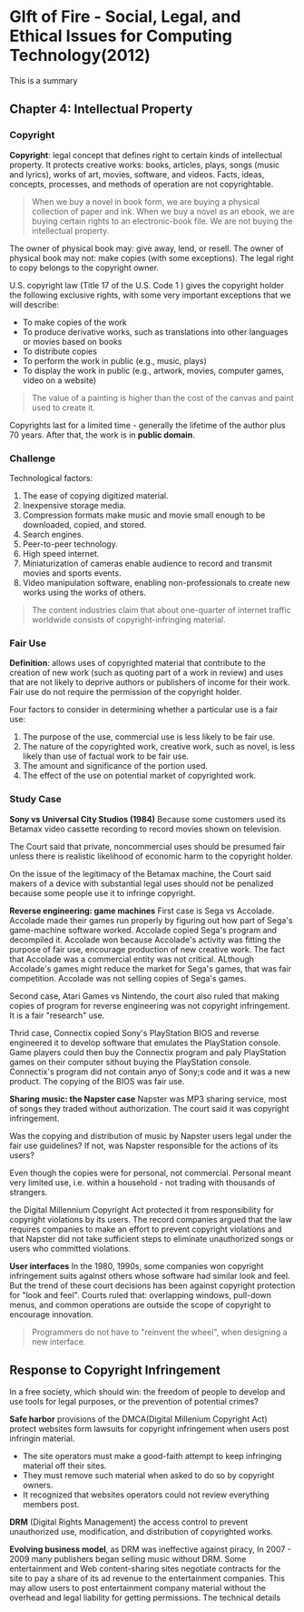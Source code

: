 # GIft of Fire - Social, Legal, and Ethical Issues for Computing Technology(2012)

This is a summary

## Chapter 4: Intellectual Property
### Copyright
**Copyright**: legal concept that defines right to certain kinds of intellectual property. It protects creative works: books, articles, plays, songs (music and lyrics), works of art, movies, software, and videos. Facts, ideas, concepts, processes, and methods of operation are not copyrightable.

> When we buy a novel in book form, we are buying a physical collection of paper and ink. When we buy a novel as an ebook, we are buying certain rights to an electronic-book file. We are not buying the intellectual property.

The owner of physical book may: give away, lend, or resell.
The owner of physical book may not: make copies (with some exceptions). The legal right to copy belongs to the copyright owner.

U.S. copyright law (Title 17 of the U.S. Code 1 ) gives the copyright holder the
following exclusive rights, with some very important exceptions that we will describe:
- To make copies of the work
- To produce derivative works, such as translations into other languages or movies based on books
- To distribute copies
- To perform the work in public (e.g., music, plays)
- To display the work in public (e.g., artwork, movies, computer games, video on a website)

> The value of a painting is higher than the cost of the canvas and paint used to create it.

Copyrights last for a limited time - generally the lifetime of the author plus 70 years. After that, the work is in **public domain**.

### Challenge
Technological factors:
1. The ease of copying digitized material.
2. Inexpensive storage media.
3. Compression formats make music and movie small enough to be downloaded, copied, and stored.
4. Search engines.
5. Peer-to-peer technology.
6. High speed internet.
7. Miniaturization of cameras enable audience to record and transmit movies and sports events.
8. Video manipulation software, enabling non-professionals to create new works using the works of others.

> The content industries claim that about one-quarter of internet traffic worldwide consists of copyright-infringing material.

### Fair Use
**Definition**: allows uses of copyrighted material that contribute to the creation of new work (such as quoting part of a work in review) and uses that are not likely to deprive authors or publishers of income for their work. Fair use do not require the permission of the copyright holder.

Four factors to consider in determining whether a particular use is a fair use:
1. The purpose of the use, commercial use is less likely to be fair use.
2. The nature of the copyrighted work, creative work, such as novel, is less likely than use of factual work to be fair use.
3. The amount and significance of the portion used.
4. The effect of the use on potential market of copyrighted work.


### Study Case

**Sony vs Universal City Studios (1984)**
Because some customers used its Betamax video cassette recording to record movies shown on television.

The Court said that private, noncommercial uses should be presumed fair unless there is realistic likelihood of economic harm to the copyright holder.

On the issue of the legitimacy of the Betamax machine, the Court said makers of a device with substantial legal uses should not be penalized because some people use it to infringe copyright.

**Reverse engineering: game machines**
First case is Sega vs Accolade. Accolade made their games run properly by figuring out how part of Sega's game-machine software worked. Accolade copied Sega's program and decompiled it. Accolade won because Accolade's activity was fitting the purpose of fair use, encourage production of new creative work. The fact that Accolade was a commercial entity was not critical. ALthough Accolade's games might reduce the market for Sega's games, that was fair competition. Accolade was not selling copies of Sega's games.

Second case, Atari Games vs Nintendo, the court also ruled that making copies of program for reverse engineering was not copyright infringement. It is a fair "research" use.

Thrid case, Connectix copied Sony's PlayStation BIOS and reverse engineered it to develop software that emulates the PlayStation console. Game players could then buy the Connectix program and paly PlayStation games on their computer sithout buying the PlayStation console. Connectix's program did not contain anyo of Sony;s code and it was a new product. The copying of the BIOS was fair use.

**Sharing music: the Napster case**
Napster was MP3 sharing service, most of songs they traded without authorization. The court said it was copyright infringement.

Was the copying and distribution of music by Napster users legal under the fair use guidelines?
If not, was Napster responsible for the actions of its users?

Even though the copies were for personal, not commercial. Personal meant very limited use, i.e. within a household - not trading with thousands of strangers.

the Digital Millennium Copyright Act protected it from responsibility for copyright
violations by its users. The record companies argued that the law requires companies to make an effort to prevent copyright violations and that Napster did not take sufficient steps to eliminate unauthorized songs or users who committed violations.

**User interfaces**
In the 1980, 1990s, some companies won copyright infringement suits against others whose software had similar look and feel. But the trend of these court decisions has been against copyright protection for "look and feel". Courts ruled that: overlapping windows, pull-down menus, and common operations are outside the scope of copyright to encourage innovation.

> Programmers do not have to "reinvent the wheel", when designing a new interface.


## Response to Copyright Infringement
In a free society, which should win: the freedom of people to develop and use tools for legal purposes, or the prevention of potential crimes?

**Safe harbor** provisions of the DMCA(Digital Millenium Copyright Act) protect websites form lawsuits for copyright infringement when users post infringin material.
- The site operators must make a good-faith attempt to keep infringing material off their sites.
- They must remove such material when asked to do so by copyright owners.
- It recognized that websites operators could not review everything members post.

**DRM** (Digital Rights Management) the access control to prevent unauthorized use, modification, and distribution of copyrighted works. 

**Evolving business model**, as DRM was ineffective against piracy, In 2007 - 2009 many publishers began selling music without DRM. Some entertainment and Web content-sharing sites negotiate contracts for the site to pay a share of its ad revenue to the entertainment companies. This may allow users to post entertainment company material without the overhead and legal liability for getting permissions. The technical details


